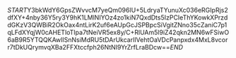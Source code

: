 $START$Y3bkWdY6GpsZWvvcM7yeQm096lU+5LdryaTYunuXc036eRGIpRjs2dfXY+4nby36Y5ry3Y9hK1LMlNIYOz4zo1kiN7QxdDts5IzPCIeThYKowkXPrzddGKzV3QWBiR2OkOax4ntLirK2uf6eAUpGcJSPBpcSiVgitZNno35cZaniC7p1qLFdXYqjW0cAHETloTIpa7tNeiVR5ex8y/C+RlUAm5l9iZ42qkn2MN6wFSiwO6aB9R5YTQQKAwIlSnNsiMdRU5tDArUkcarIlVehtOaVDcPanpxdx4MxL8vcorr7tDkUQrymvqXBa2FFXtccfph26NtNI9YrZrfLraBDcw==$END$